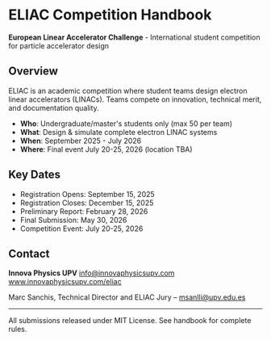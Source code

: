 # ELIAC Competition Handbook

**European Linear Accelerator Challenge** - International student competition for particle accelerator design

## Overview

ELIAC is an academic competition where student teams design electron linear accelerators (LINACs). Teams compete on innovation, technical merit, and documentation quality.

- **Who**: Undergraduate/master's students only (max 50 per team)
- **What**: Design & simulate complete electron LINAC systems
- **When**: September 2025 - July 2026
- **Where**: Final event July 20-25, 2026 (location TBA)

## Key Dates

- Registration Opens: September 15, 2025
- Registration Closes: December 15, 2025
- Preliminary Report: February 28, 2026
- Final Submission: May 30, 2026
- Competition Event: July 20-25, 2026

## Contact

**Innova Physics UPV**
info@innovaphysicsupv.com
www.innovaphysicsupv.com/eliac

Marc Sanchis, Technical Director and ELIAC Jury – msanlli@upv.edu.es

---

All submissions released under MIT License. See handbook for complete rules.
